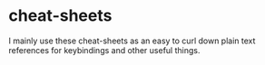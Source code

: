 # cheat-sheets
I mainly use these cheat-sheets as an easy to curl down plain text references for keybindings and other useful things.